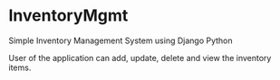 # InventoryMgmt


Simple Inventory Management System using Django Python

User of the application can add, update, delete and view
the inventory items.
